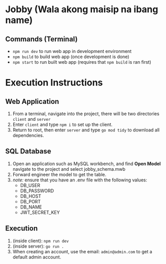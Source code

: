 # Jobby (Wala akong maisip na ibang name)
## Commands (Terminal)
- `npm run dev` to run web app in development environment
- `npm build` to build web app (once development is done)
- `npm start` to run built web app (requires that `npm build` is ran first)

# Execution Instructions
## Web Application
1. From a terminal, navigate into the project, there will be two directories `client` and `server`
2. Enter `client` and type `npm i` to set up the client.
3. Return to root, then enter `server` and type `go mod tidy` to download all dependencies.

## SQL Database
1. Open an application such as MySQL workbench, and find **Open Model** navigate to the project and select jobby_schema.mwb
2. Forward engineer the model to get the table.
3. *note:* ensure that you have an .env file with the following values:
    - DB_USER
    - DB_PASSWORD
    - DB_HOST
    - DB_PORT
    - DB_NAME
    - JWT_SECRET_KEY

## Execution
1. (inside client): `npm run dev`
2. (inside server): `go run .`
3. When creating an account, use the email: `admin@admin.com` to get a default admin account.